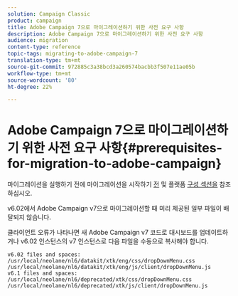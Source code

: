 ```yaml
---
solution: Campaign Classic
product: campaign
title: Adobe Campaign 7으로 마이그레이션하기 위한 사전 요구 사항
description: Adobe Campaign 7으로 마이그레이션하기 위한 사전 요구 사항
audience: migration
content-type: reference
topic-tags: migrating-to-adobe-campaign-7
translation-type: tm+mt
source-git-commit: 972885c3a38bcd3a260574bacbb3f507e11ae05b
workflow-type: tm+mt
source-wordcount: '80'
ht-degree: 22%

---
```



# Adobe Campaign 7으로 마이그레이션하기 위한 사전 요구 사항{#prerequisites-for-migration-to-adobe-campaign}

마이그레이션을 실행하기 전에 마이그레이션을 시작하기 [전](../../migration/using/before-starting-migration.md) 및 플랫폼 [구성 섹션을](../../migration/using/configuring-your-platform.md) 참조하십시오.

v6.02에서 Adobe Campaign v7으로 마이그레이션할 때 미리 제공된 일부 파일이 배달되지 않습니다.

클라이언트 오류가 나타나면 새 Adobe Campaign v7 코드로 대시보드를 업데이트하거나 v6.02 인스턴스의 v7 인스턴스로 다음 파일을 수동으로 복사해야 합니다.

```
v6.02 files and spaces:
/usr/local/neolane/nl6/datakit/xtk/eng/css/dropDownMenu.css
/usr/local/neolane/nl6/datakit/xtk/eng/js/client/dropDownMenu.js
v6.1 files and spaces:
/usr/local/neolane/nl6/deprecated/xtk/css/dropDownMenu.css
/usr/local/neolane/nl6/deprecated/xtk/js/client/dropDownMenu.js  
```

